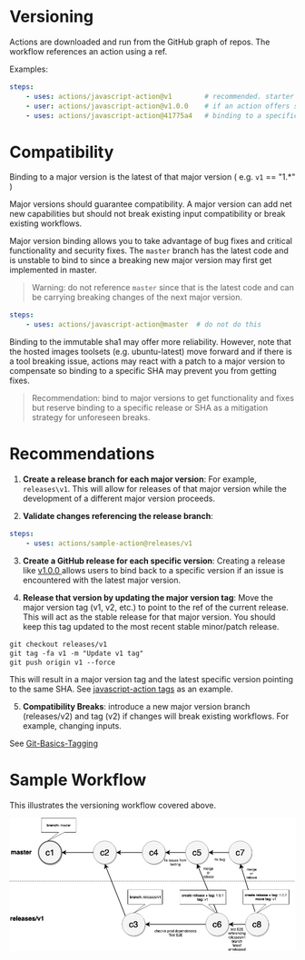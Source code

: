 # Versioning

Actions are downloaded and run from the GitHub graph of repos.  The workflow references an action using a ref.

Examples:

```yaml
steps:
    - uses: actions/javascript-action@v1        # recommended. starter workflows use this
    - user: actions/javascript-action@v1.0.0    # if an action offers specific releases 
    - uses: actions/javascript-action@41775a4   # binding to a specific sha 
```

# Compatibility

Binding to a major version is the latest of that major version ( e.g. `v1` == "1.*" )

Major versions should guarantee compatibility.  A major version can add net new capabilities but should not break existing input compatibility or break existing workflows. 

Major version binding allows you to take advantage of bug fixes and critical functionality and security fixes.  The `master` branch has the latest code and is unstable to bind to since a breaking new major version may first get implemented in master.  

> Warning: do not reference `master` since that is the latest code and can be carrying breaking changes of the next major version.

```yaml
steps:
    - uses: actions/javascript-action@master  # do not do this
```

Binding to the immutable sha1 may offer more reliability.  However, note that the hosted images toolsets (e.g. ubuntu-latest) move forward and if there is a tool breaking issue, actions may react with a patch to a major version to compensate so binding to a specific SHA may prevent you from getting fixes.

> Recommendation: bind to major versions to get functionality and fixes but reserve binding to a specific release or SHA as a mitigation strategy for unforeseen breaks. 

# Recommendations

1. **Create a release branch for each major version**: For example, `releases\v1`.  This will allow for releases of that major version while the development of a different major version proceeds.

2. **Validate changes referencing the release branch**:  

```yaml
steps:
    - uses: actions/sample-action@releases/v1
```

3. **Create a GitHub release for each specific version**: Creating a release like [ v1.0.0 ](https://github.com/actions/javascript-action/releases/tag/v1.0.0) allows users to bind back to a specific version if an issue is encountered with the latest major version. 

4. **Release that version by updating the major version tag**: Move the major version tag (v1, v2, etc.) to point to the ref of the current release. This will act as the stable release for that major version. You should keep this tag updated to the most recent stable minor/patch release.

```
git checkout releases/v1
git tag -fa v1 -m "Update v1 tag"
git push origin v1 --force
```

This will result in a major version tag and the latest specific version pointing to the same SHA.  See [javascript-action tags](https://github.com/actions/javascript-action/tags) as an example.

5. **Compatibility Breaks**:  introduce a new major version branch (releases/v2) and tag (v2) if changes will break existing workflows.  For example, changing inputs.

See [Git-Basics-Tagging](https://git-scm.com/book/en/v2/Git-Basics-Tagging)

# Sample Workflow

This illustrates the versioning workflow covered above.

![versioning](assets/action-releases.png)
